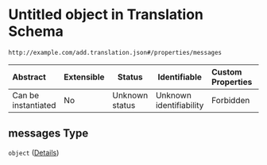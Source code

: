 # Untitled object in Translation Schema

```txt
http://example.com/add.translation.json#/properties/messages
```




| Abstract            | Extensible | Status         | Identifiable            | Custom Properties | Additional Properties | Access Restrictions | Defined In                                                                                 |
| :------------------ | ---------- | -------------- | ----------------------- | :---------------- | --------------------- | ------------------- | ------------------------------------------------------------------------------------------ |
| Can be instantiated | No         | Unknown status | Unknown identifiability | Forbidden         | Allowed               | none                | [add-translation.schema.json\*](../out/add-translation.schema.json "open original schema") |

## messages Type

`object` ([Details](add-translation-properties-messages.md))
